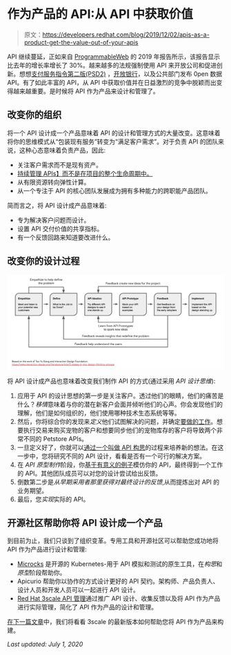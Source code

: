 # 作为产品的 API:从 API 中获取价值

> 原文：<https://developers.redhat.com/blog/2019/12/02/apis-as-a-product-get-the-value-out-of-your-apis>

API 继续蔓延，正如来自 [ProgrammableWeb](https://www.programmableweb.com/news/apis-show-faster-growth-rate-2019-previous-years/research/2019/07/17) 的 2019 年报告所示，该报告显示比去年的增长率增长了 30%。越来越多的法规强制使用 API 来开放公司和促进创新。想想[支付服务指令第二版(PSD2)](https://www.gemalto.com/financial/ebanking/psd2) ，[开放银行](https://www.redhat.com/en/resources/open-banking-technology-overview?source=searchresultlisting)，以及公共部门发布 0pen 数据 API。有了如此丰富的 API，从 API 中获取价值并在日益激烈的竞争中脱颖而出变得越来越重要。是时候将 API 作为产品来设计和管理了。

## 改变你的组织

将一个 API 设计成一个产品意味着 API 的设计和管理方式的大量改变。这意味着将你的思维模式从“包装现有服务”转变为“满足客户需求”。对于负责 API 的团队来说，这种心态意味着负责产品，因此:

*   关注客户需求而不是现有资产。
*   [持续管理 APIs】而不是在项目的整个生命周期中。](https://developers.redhat.com/blog/2019/02/25/full-api-lifecycle-management-a-primer/)
*   从有限资源转向弹性计算。
*   从一个专注于 API 的核心团队发展成为拥有多种能力的跨职能产品团队。

简而言之，将 API 设计成产品意味着:

*   专为解决客户问题而设计。
*   设置 API 交付价值的共享指标。
*   有一个反馈回路来知道要改进什么。

## 改变你的设计过程

![Use API design thinking to design APIs as a product.](img/49a4ab6f6f523a45afe13a3783fdd78e.png)

将 API 设计成产品也意味着改变我们制作 API 的方式(通过采用 *API 设计思维*):

1.  应用于 API 的设计思想的第一步是关注客户。透过他们的眼睛，他们的痛苦是什么？*移情*意味着与你的潜在新客户会面并倾听他们的心声。你会发现他们的理解，他们是如何组织的，他们使用哪种技术生态系统等等。
2.  然后，你将综合你的发现来*定义*他们试图解决的问题，并确定[要做的工作](https://jtbd.info/)。想要执行交易来购买宠物的客户和想要同步他们的宠物库存的客户将导致两个非常不同的 Petstore APIs。
3.  一旦定义好了，你就可以[通过一个叫做 API 构思](https://developers.redhat.com/blog/2018/04/11/api-journey-idea-deployment-agile-part1/)的过程来培养新的想法。在这一步中，您将研究不同的 API 设计，看看是否有一个可行的解决方案。
4.  在 *API 原型制作*阶段，你[基于有意义的例子](https://developers.redhat.com/blog/2018/04/19/api-journey-idea-deployment-agile-way-part2/)模仿你的 API，最终得到一个工作的 API。其他团队成员可以对您的设计尝试给出反馈。
5.  倒数第二步是*从早期采用者那里获得对最终设计的反馈*,从而提炼出对 API 的业务期望。
6.  最后，您*实现*实际的 API。

## 开源社区帮助你将 API 设计成一个产品

到目前为止，我们只谈到了组织变革。专用工具和开源社区可以帮助您成功地将 API 作为产品进行设计和管理:

*   [Microcks](http://microcks.github.io/) 是开源的 Kubernetes-用于 API 模拟和测试的原生工具，在*构思*和*原型*阶段帮助你。
*   Apicurio 帮助你以协作的方式设计更好的 API 契约。架构师、产品负责人、设计人员和开发人员可以一起进行 API 设计。
*   [Red Hat 3scale API 管理](https://developers.redhat.com/products/3scale/overview)通过推广 API 设计、收集反馈以及将 API 作为产品进行实际管理，简化了 API 作为产品的设计和管理。

[在下一篇文章](https://developers.redhat.com/blog/2019/12/03/apis-as-a-product-get-started-in-no-time/)中，我们将看看 3scale 的最新版本如何帮助您将 API 作为产品来构建。

*Last updated: July 1, 2020*